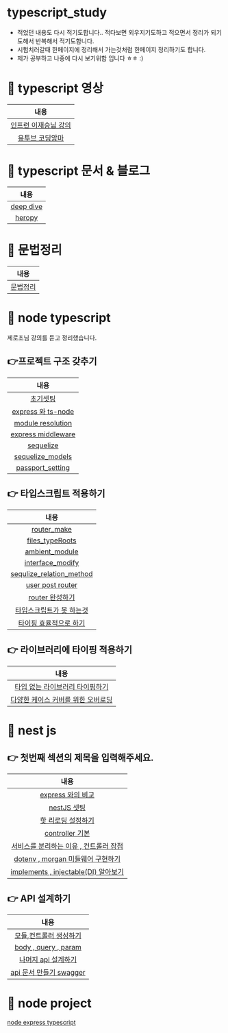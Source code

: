 # typescript_study

- 적었던 내용도 다시 적기도합니다.. 적다보면 외우지기도하고 적으면서 정리가 되기도해서 
반복해서 적기도합니다.
- 시험치러갈때 한페이지에 정리해서 가는것처럼 한페이지 정리하기도 합니다.
- 제가 공부하고 나중에 다시 보기위함 입니다 ㅎㅎ :) 


# 📌 typescript 영상

|내용|
|:------:|
|[인프런 이재승님 강의](https://github.com/smilejakdu/typescript_study/tree/main/inflean_lee)|
|[유투브 코딩앙마](https://github.com/smilejakdu/typescript_study/tree/main/coding_devil)|

# 📌 typescript 문서 & 블로그

|내용|
|:------:|
|[deep dive](https://radlohead.gitbook.io/typescript-deep-dive/)|
|[heropy](https://heropy.blog/2020/01/27/typescript/)|

# 📌 문법정리

|내용|
|:------:|
|[문법정리](https://velog.io/@ash3767/typescript-grammar)|

# 📌 node typescript
제로초님 강의를 듣고 정리했습니다.
## 👉프로젝트 구조 갖추기
|내용|
|:------:|
|[초기셋팅](https://github.com/smilejakdu/typescript_study/blob/main/node-typescript/1.init_settings.md)|
|[express 와 ts-node](https://github.com/smilejakdu/typescript_study/blob/main/node-typescript/2.express_ts-node.md)|
|[module resolution](https://github.com/smilejakdu/typescript_study/blob/main/node-typescript/3.module_resolution.md)|
|[express middleware](https://github.com/smilejakdu/typescript_study/blob/main/node-typescript/4.express_middle.md)|
|[sequelize](https://github.com/smilejakdu/typescript_study/blob/main/node-typescript/5.sequelize.md)|
|[sequelize_models](https://github.com/smilejakdu/typescript_study/blob/main/node-typescript/6.sequelize_models.md)|
|[passport_setting](https://github.com/smilejakdu/typescript_study/blob/main/node-typescript/7.passport_setting.md)|

## 👉 타입스크립트 적용하기
|내용|
|:------:|
|[router_make](https://github.com/smilejakdu/typescript_study/blob/main/node-typescript/8.router_make.md)|
|[files_typeRoots](https://github.com/smilejakdu/typescript_study/blob/main/node-typescript/9.files_typeRoots.md)|
|[ambient_module](https://github.com/smilejakdu/typescript_study/blob/main/node-typescript/10.ambient_module.md)|
|[interface_modify](https://github.com/smilejakdu/typescript_study/blob/main/node-typescript/11.interface_modify.md)|
|[sequlize_relation_method](https://github.com/smilejakdu/typescript_study/blob/main/node-typescript/12.sequlize_relation_method.md)|
|[user post router](https://github.com/smilejakdu/typescript_study/blob/main/node-typescript/13.user_post_router.md)|
|[router 완성하기](https://github.com/smilejakdu/typescript_study/blob/main/node-typescript/14.router_complete.md)|
|[타입스크립트가 못 하는것](https://github.com/smilejakdu/typescript_study/blob/main/node-typescript/15.typescript_cant.md)|
|[타이핑 효율적으로 하기](https://github.com/smilejakdu/typescript_study/blob/main/node-typescript/16.typing_efficiently.md)|

## 👉 라이브러리에 타이핑 적용하기

|내용|
|:------:|
|[타입 없는 라이브러리 타이핑하기](https://github.com/smilejakdu/typescript_study/blob/main/node-typescript/17.library_typing_without_type.md)|
|[다양한 케이스 커버를 위한 오버로딩](https://github.com/smilejakdu/typescript_study/blob/main/node-typescript/18.overroading_for_mutiple_case_cover.md)|

# 📌 nest js

## 👉 첫번째 섹션의 제목을 입력해주세요.

|내용|
|:------:|
|[express 와의 비교](https://github.com/smilejakdu/typescript_study/blob/main/nestjs/1-1.express_and_nest.md)|
|[nestJS 셋팅](https://github.com/smilejakdu/typescript_study/blob/main/nestjs/1-2.nestjs_setting.md)|
|[핫 리로딩 설정하기](https://github.com/smilejakdu/typescript_study/blob/main/nestjs/1-3.hot_reloading.md)|
|[controller 기본](https://github.com/smilejakdu/typescript_study/blob/main/nestjs/1-4.controller_basic.md)|
|[서비스를 분리하는 이유 , 컨트롤러 장점](https://github.com/smilejakdu/typescript_study/blob/main/nestjs/1-5.services_controller_merit.md)|
|[dotenv , morgan 미들웨어 구현하기](https://github.com/smilejakdu/typescript_study/blob/main/nestjs/1-6.dotenv_morgan_middleware.md)|
|[implements , injectable(DI) 알아보기](https://github.com/smilejakdu/typescript_study/blob/main/nestjs/1-7.implements_injectable_di.md)|

## 👉 API 설계하기

|내용|
|:------:|
|[모듈,컨트롤러 생성하기](https://github.com/smilejakdu/typescript_study/blob/main/nestjs/2-1.module_controller_make.md)|
|[body , query , param](https://github.com/smilejakdu/typescript_study/blob/main/nestjs/2-2.body_query_param.md)|
|[나머지 api 설계하기](https://github.com/smilejakdu/typescript_study/blob/main/nestjs/2-3.design_rest_api.md)|
|[api 문서 만들기 swagger](https://github.com/smilejakdu/typescript_study/blob/main/nestjs/2-4.api_document_swagger.md)|


# 📌 node project
[node express typescript](https://github.com/smilejakdu/node-watcha)

